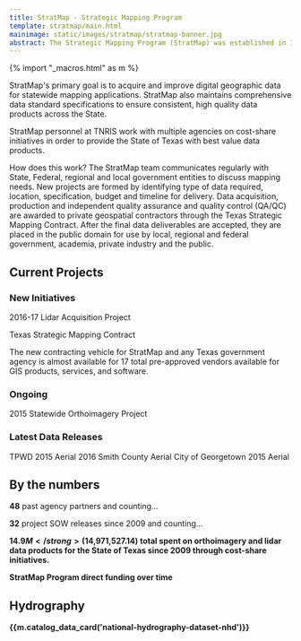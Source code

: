 ```yaml
---
title: StratMap - Strategic Mapping Program
template: stratmap/main.html
mainimage: static/images/stratmap/stratmap-banner.jpg
abstract: The Strategic Mapping Program (StratMap) was established in 1997 by Senate Bill 1 to develop consistent statewide digital data layers.
---
```


{% import "_macros.html" as m %}

StratMap's primary goal is to acquire and improve digital geographic data for statewide mapping applications. StratMap also maintains comprehensive data standard specifications to ensure consistent, high quality data products across the State.

StratMap personnel at TNRIS work with multiple agencies on cost-share initiatives in order to provide the State of Texas with best value data products. 

How does this work? The StratMap team communicates regularly with State, Federal, regional and local government entities to discuss mapping needs. New projects are formed by identifying type of data required, location, specification, budget and timeline for delivery. Data acquisition, production and independent quality assurance and quality control (QA/QC) are awarded to private geospatial contractors through the Texas Strategic Mapping Contract. After the final data deliverables are accepted, they are placed in the public domain for use by local, regional and federal government, academia, private industry and the public.

## Current Projects

### New Initiatives

2016-17 Lidar Acquisition Project

Texas Strategic Mapping Contract

The new contracting vehicle for StratMap and any Texas government agency is almost available for 17 total pre-approved vendors available for GIS products, services, and software.

### Ongoing

2015 Statewide Orthoimagery Project

### Latest Data Releases

TPWD 2015 Aerial
2016 Smith County Aerial
City of Georgetown 2015 Aerial

## By the numbers

<strong>48</strong> past agency partners and counting...

<strong>32</strong> project SOW releases since 2009 and counting...

<strong>$14.9M</strong> ($14,971,527.14) total spent on orthoimagery and lidar data products for the State of Texas since 2009 through cost-share initiatives.

StratMap Program direct funding over time

## Hydrography
{{m.catalog_data_card('national-hydrography-dataset-nhd')}}













